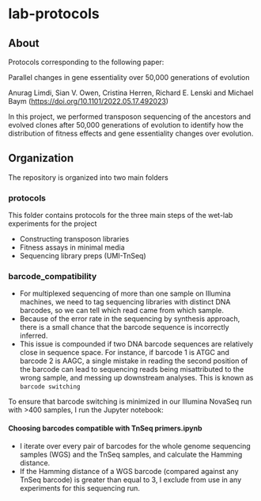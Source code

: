 # lab-protocols

## About 

Protocols corresponding to the following paper:

Parallel changes in gene essentiality over 50,000 generations of evolution

Anurag Limdi, Sian V. Owen, Cristina Herren, Richard E. Lenski and Michael Baym (https://doi.org/10.1101/2022.05.17.492023)

In this project, we performed transposon sequencing of the ancestors and evolved clones after 50,000 generations of evolution to identify how the distribution of fitness effects and gene essentiality changes over evolution.


## Organization

The repository is organized into two main folders

### protocols

This folder contains protocols for the three main steps of the wet-lab experiments for the project

- Constructing transposon libraries
- Fitness assays in minimal media
- Sequencing library preps (UMI-TnSeq)

### barcode_compatibility

- For multiplexed sequencing of more than one sample on Illumina machines, we need to tag sequencing libraries with distinct DNA barcodes, so we can tell which read came from which sample. 
- Because of the error rate in the sequencing by synthesis approach, there is a small chance that the barcode sequence is incorrectly inferred. 
- This issue is compounded if two DNA barcode sequences are relatively close in sequence space. For instance, if barcode 1 is ATGC and barcode 2 is AAGC, a single mistake in reading the second position of the barcode can lead to sequencing reads being misattributed to the wrong sample, and messing up downstream analyses. This is known as `barcode switching`

To ensure that barcode switching is minimized in our Illumina NovaSeq run with >400 samples, I run the Jupyter notebook:

#### Choosing barcodes compatible with TnSeq primers.ipynb

- I iterate over every pair of barcodes for the whole genome sequencing samples (WGS) and the TnSeq samples, and calculate the Hamming distance.
- If the Hamming distance of a WGS barcode (compared against any TnSeq barcode) is greater than equal to 3, I exclude from use in any experiments for this sequencing run.